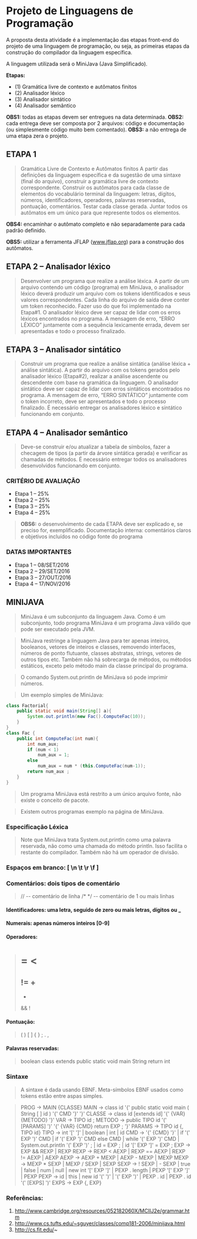 # Projeto de Linguagens de Programação

A proposta desta atividade é a implementação das etapas front-end do projeto de uma linguagem de programação, ou seja, as primeiras etapas da construção do compilador da linguagem específica. 

A linguagem utilizada será o MiniJava (Java Simplificado).

**Etapas:**
+ (1) Gramática livre de contexto e autômatos finitos
+ (2) Analisador léxico
+ (3) Analisador sintático
+ (4) Analisador semântico

**OBS1:** todas as etapas devem ser entregues na data determinada. 
**OBS2:** cada entrega deve ser composta por 2 arquivos: código e documentação (ou simplesmente código muito bem comentado).
**OBS3:** a não entrega de uma etapa zera o projeto.

## ETAPA 1
> Gramática Livre de Contexto e Autômatos finitos
> A partir das definições da linguagem específica e da sugestão de uma sintaxe (final do arquivo), construir a gramática livre de contexto correspondente.
> Construir os autômatos para cada classe de elementos do vocabulário terminal da linguagem: letras, dígitos, números, identificadores, operadores, palavras reservadas, pontuação, comentários.
> Testar cada classe gerada.
> Juntar todos os autômatos em um único para que represente todos os elementos.

**OBS4:** encaminhar o autômato completo e não separadamente para cada padrão definido.

**OBS5:** utilizar a ferramenta JFLAP (www.jflap.org) para a construção dos autômatos.

## ETAPA 2 – Analisador léxico
> Desenvolver um programa que realize a análise léxica.
> A partir de um arquivo contendo um código (programa) em MiniJava, o analisador léxico deverá produzir um arquivo com os tokens identificados e seus valores correspondentes.
> Cada linha do arquivo de saída deve conter um token reconhecido.
> Fazer uso do que foi implementado na Etapa#1.
> O analisador léxico deve ser capaz de lidar com os erros léxicos encontrados no programa. A mensagem de erro, “ERRO LÉXICO” juntamente com a sequência lexicamente errada, devem ser apresentadas e todo o processo finalizado.

## ETAPA 3 – Analisador sintático
> Construir um programa que realize a análise sintática (análise léxica + análise sintática).
> A partir do arquivo com os tokens gerados pelo analisador léxico (Etapa#2), realizar a análise ascendente ou descendente com base na gramática da linguagem.
> O analisador sintático deve ser capaz de lidar com erros sintáticos encontrados no programa. A mensagem de erro, “ERRO SINTÁTICO” juntamente com o token incorreto, deve ser apresentados e todo o processo finalizado.
> É necessário entregar os analisadores léxico e sintático funcionando em conjunto.

## ETAPA 4 – Analisador semântico
> Deve-se construir e/ou atualizar a tabela de símbolos, fazer a checagem de tipos (a partir da árvore sintática gerada) e verificar as chamadas de métodos. 
> É necessário entregar todos os analisadores desenvolvidos funcionando em conjunto.

### CRITÉRIO DE AVALIAÇÃO
+ Etapa 1 – 25%
+ Etapa 2 – 25%
+ Etapa 3 – 25%
+ Etapa 4 – 25%

> **OBS6:** o desenvolvimento de cada ETAPA deve ser explicado e, se preciso for, exemplificado.
Documentação interna: comentários claros e objetivos incluídos no código fonte do programa

### DATAS IMPORTANTES
+ Etapa 1 – 08/SET/2016
+ Etapa 2 – 29/SET/2016
+ Etapa 3 – 27/OUT/2016
+ Etapa 4 – 17/NOV/2016

## MINIJAVA

> MiniJava é um subconjunto da linguagem Java. Como é um subconjunto, todo programa MiniJava é um programa Java válido que pode ser executado pela JVM.

> MiniJava restringe a linguagem Java para ter apenas inteiros, booleanos, vetores de inteiros e classes, removendo interfaces, números de ponto flutuante, classes abstratas, strings, vetores de outros tipos etc. 
> Também não há sobrecarga de métodos, ou métodos estáticos, exceto pelo método main da classe principal do programa. 

> O comando System.out.println de MiniJava só pode imprimir números.

> Um exemplo simples de MiniJava:

```java
class Factorial{
    public static void main(String[] a){
        System.out.println(new Fac().ComputeFac(10));
    }
}
class Fac {
    public int ComputeFac(int num){
        int num_aux;
        if (num < 1)
            num_aux = 1;
        else 
            num_aux = num * (this.ComputeFac(num-1));
        return num_aux ;
    }
}
```

> Um programa MiniJava está restrito a um único arquivo fonte, não existe o conceito de pacote. 

> Existem outros programas exemplo na página de MiniJava.


### Especificação Léxica

> Note que MiniJava trata System.out.println como uma palavra reservada, não como uma chamada do método println. Isso facilita o restante do compilador.
> Também não há um operador de divisão.

### Espaços em branco: [ \n  \t  \r  \f ]

### Comentários: dois tipos de comentário
> // -- comentário de linha
> /* */ -- comentário de 1 ou mais linhas

#### Identificadores: uma letra, seguido de zero ou mais letras, dígitos ou _

#### Numerais: apenas números inteiros __[0-9]__

#### Operadores: 
> =
> <
> ==
> !=
> +
> -
> *
> &&
> !
	
#### Pontuação: 

> (
> )
> [
> ]
> {
> }
> ;
> .
> ,

#### Palavras reservadas: 

> boolean
> class
> extends
> public
> static
> void
> main
> String
> return
> int


### Sintaxe

> A sintaxe é dada usando EBNF. Meta-símbolos EBNF usados como tokens estão entre aspas simples.

> PROG   -> MAIN {CLASSE}
> MAIN   -> class id '{' public static void main ( String [ ] id ) '{' CMD '}' '}'
> CLASSE -> class id [extends id] '{' {VAR} {METODO} '}'
> VAR    -> TIPO id ;
> METODO -> public TIPO id '(' [PARAMS] ')' '{' {VAR} {CMD} return EXP ; '}'
> PARAMS -> TIPO id {, TIPO id}
> TIPO   -> int '[' ']'
>         | boolean
>         | int
>         | id
> CMD    -> '{' {CMD} '}'
>         | if '(' EXP ')' CMD
>         | if '(' EXP ')' CMD else CMD
>         | while '(' EXP ')' CMD
>         | System.out.println '(' EXP ')' ;
>         | id = EXP ;
>         | id '[' EXP ']' = EXP ;
> EXP    -> EXP && REXP
>         | REXP
> REXP   -> REXP < AEXP
>         | REXP == AEXP
>         | REXP != AEXP
>         | AEXP
> AEXP   -> AEXP + MEXP
>         | AEXP - MEXP
>         | MEXP
> MEXP   -> MEXP * SEXP
>         | MEXP / SEXP
>         | SEXP
> SEXP   -> ! SEXP
>         | - SEXP
>         | true
>         | false
>         | num
> | null
>         | new int '[' EXP ']'
>         | PEXP . length
>         | PEXP '[' EXP ']'
>         | PEXP
> PEXP   -> id
>         | this
>         | new id '(' ')'
>         | '(' EXP ')'
>         | PEXP . id
>         | PEXP . id '(' [EXPS] ')'
> EXPS   -> EXP {, EXP}

### Referências:

1. http://www.cambridge.org/resources/052182060X/MCIIJ2e/grammar.htm
2. http://www.cs.tufts.edu/~sguyer/classes/comp181-2006/minijava.html
3. http://cs.fit.edu/~